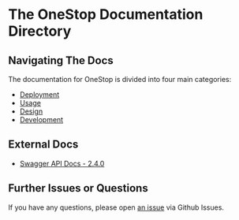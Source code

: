 # The OneStop Documentation Directory

## Navigating The Docs

The documentation for OneStop is divided into four main categories:
* [Deployment](/docs/deployment)
* [Usage](/docs/usage)
* [Design](/docs/design)
* [Development](/docs/developer)

## External Docs

* [Swagger API Docs - 2.4.0](https://app.swaggerhub.com/apis/cedarbot/OneStop/2.4.0)

## Further Issues or Questions

If you have any questions, please open [an issue](https://github.com/cires-ncei/onestop/issues) via Github Issues.
